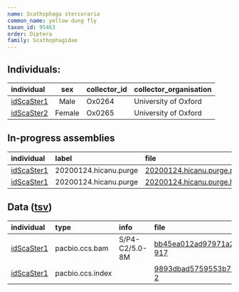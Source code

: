 ```yaml
---
name: Scathophaga stercoraria
common_name: yellow dung fly
taxon_id: 95463
order: Diptera
family: Scathophagidae
---
```


## Individuals:

| individual | sex | collector_id | collector_organisation |
| :--------- | :-: | :----------- | :--------------------- |
| [idScaSter1](idScaSter1.md) | Male | Ox0264 | University of Oxford |
| [idScaSter2](idScaSter2.md) | Female | Ox0265 | University of Oxford |

## In-progress assemblies

| individual | label | file |
| :--------- | :---- | :--- |
| [idScaSter1](idScaSter1.md) | 20200124.hicanu.purge | [20200124.hicanu.purge.prim.fasta.gz](https://darwin.cog.sanger.ac.uk/insects/Scathophaga_stercoraria/idScaSter1/assemblies/working/20200124.hicanu.purge/20200124.hicanu.purge.prim.fasta.gz) |
| [idScaSter1](idScaSter1.md) | 20200124.hicanu.purge | [20200124.hicanu.purge.htig.fasta.gz](https://darwin.cog.sanger.ac.uk/insects/Scathophaga_stercoraria/idScaSter1/assemblies/working/20200124.hicanu.purge/20200124.hicanu.purge.htig.fasta.gz) |

## Data ([tsv](Scathophaga_stercoraria_data.tsv))

| individual | type | info | file |
| :--------- | :--- | :--- | :--- |
| [idScaSter1](idScaSter1.md) | pacbio.ccs.bam | S/P4-C2/5.0-8M | [bb45ea012ad97971a2c53fcff06002ac-917](https://darwin.cog.sanger.ac.uk/insects/Scathophaga_stercoraria/idScaSter1/genomic_data/pacbio/m64094_200118_121121.ccs.bam) |
| [idScaSter1](idScaSter1.md) | pacbio.ccs.index |  | [9893dbad5759553b75b24dfb593ddab5-2](https://darwin.cog.sanger.ac.uk/insects/Scathophaga_stercoraria/idScaSter1/genomic_data/pacbio/m64094_200118_121121.ccs.bam.pbi) |
